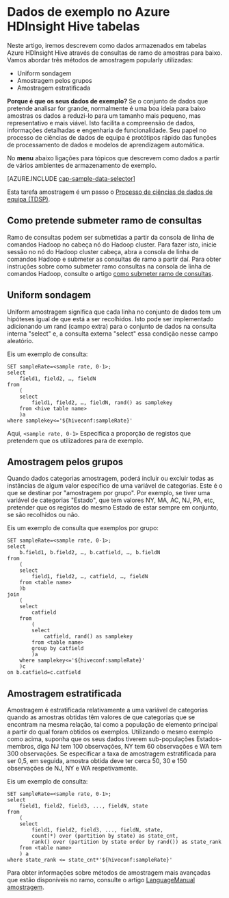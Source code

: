 <properties
    pageTitle="Exemplo de dados em tabelas Azure HDInsight Hive | Microsoft Azure"
    description="Para baixo de recolha de dados de tabelas de Hive Azure HDInsight (Hadopop)"
    services="machine-learning,hdinsight"
    documentationCenter=""
    authors="bradsev"
    manager="jhubbard"
    editor="cgronlun"  />

<tags
    ms.service="machine-learning"
    ms.workload="data-services"
    ms.tgt_pltfrm="na"
    ms.devlang="na"
    ms.topic="article"
    ms.date="09/19/2016"
    ms.author="hangzh;bradsev" />

# <a name="sample-data-in-azure-hdinsight-hive-tables"></a>Dados de exemplo no Azure HDInsight Hive tabelas

Neste artigo, iremos descrevem como dados armazenados em tabelas Azure HDInsight Hive através de consultas de ramo de amostras para baixo. Vamos abordar três métodos de amostragem popularly utilizadas:

* Uniform sondagem
* Amostragem pelos grupos
* Amostragem estratificada

**Porque é que os seus dados de exemplo?**
Se o conjunto de dados que pretende analisar for grande, normalmente é uma boa ideia para baixo amostras os dados a reduzi-lo para um tamanho mais pequeno, mas representativo e mais viável. Isto facilita a compreensão de dados, informações detalhadas e engenharia de funcionalidade. Seu papel no processo de ciências de dados de equipa é protótipos rápido das funções de processamento de dados e modelos de aprendizagem automática.

No **menu** abaixo ligações para tópicos que descrevem como dados a partir de vários ambientes de armazenamento de exemplo.

[AZURE.INCLUDE [cap-sample-data-selector](../../includes/cap-sample-data-selector.md)]

Esta tarefa amostragem é um passo o [Processo de ciências de dados de equipa (TDSP)](https://azure.microsoft.com/documentation/learning-paths/cortana-analytics-process/).


## <a name="how-to-submit-hive-queries"></a>Como pretende submeter ramo de consultas
Ramo de consultas podem ser submetidas a partir da consola de linha de comandos Hadoop no cabeça nó do Hadoop cluster. Para fazer isto, inicie sessão no nó do Hadoop cluster cabeça, abra a consola de linha de comandos Hadoop e submeter as consultas de ramo a partir daí. Para obter instruções sobre como submeter ramo consultas na consola de linha de comandos Hadoop, consulte o artigo [como submeter ramo de consultas](machine-learning-data-science-move-hive-tables.md#submit).

## <a name="uniform"></a>Uniform sondagem
Uniform amostragem significa que cada linha no conjunto de dados tem um hipóteses igual de que está a ser recolhidos. Isto pode ser implementado adicionando um rand (campo extra) para o conjunto de dados na consulta interna "select" e, a consulta externa "select" essa condição nesse campo aleatório.

Eis um exemplo de consulta:

    SET sampleRate=<sample rate, 0-1>;
    select
        field1, field2, …, fieldN
    from
        (
        select
            field1, field2, …, fieldN, rand() as samplekey
        from <hive table name>
        )a
    where samplekey<='${hiveconf:sampleRate}'

Aqui, `<sample rate, 0-1>` Especifica a proporção de registos que pretendem que os utilizadores para de exemplo.

## <a name="group"></a>Amostragem pelos grupos

Quando dados categorias amostragem, poderá incluir ou excluir todas as instâncias de algum valor específico de uma variável de categorias. Este é o que se destinar por "amostragem por grupo".
Por exemplo, se tiver uma variável de categorias "Estado", que tem valores NY, MA, AC, NJ, PA, etc, pretender que os registos do mesmo Estado de estar sempre em conjunto, se são recolhidos ou não.

Eis um exemplo de consulta que exemplos por grupo:

    SET sampleRate=<sample rate, 0-1>;
    select
        b.field1, b.field2, …, b.catfield, …, b.fieldN
    from
        (
        select
            field1, field2, …, catfield, …, fieldN
        from <table name>
        )b
    join
        (
        select
            catfield
        from
            (
            select
                catfield, rand() as samplekey
            from <table name>
            group by catfield
            )a
        where samplekey<='${hiveconf:sampleRate}'
        )c
    on b.catfield=c.catfield

## <a name="stratified"></a>Amostragem estratificada

Amostragem é estratificada relativamente a uma variável de categorias quando as amostras obtidas têm valores de que categorias que se encontram na mesma relação, tal como a população de elemento principal a partir do qual foram obtidos os exemplos. Utilizando o mesmo exemplo como acima, suponha que os seus dados tiverem sub-populações Estados-membros, diga NJ tem 100 observações, NY tem 60 observações e WA tem 300 observações. Se especificar a taxa de amostragem estratificada para ser 0,5, em seguida, amostra obtida deve ter cerca 50, 30 e 150 observações de NJ, NY e WA respetivamente.

Eis um exemplo de consulta:

    SET sampleRate=<sample rate, 0-1>;
    select
        field1, field2, field3, ..., fieldN, state
    from
        (
        select
            field1, field2, field3, ..., fieldN, state,
            count(*) over (partition by state) as state_cnt,
            rank() over (partition by state order by rand()) as state_rank
        from <table name>
        ) a
    where state_rank <= state_cnt*'${hiveconf:sampleRate}'


Para obter informações sobre métodos de amostragem mais avançadas que estão disponíveis no ramo, consulte o artigo [LanguageManual amostragem](https://cwiki.apache.org/confluence/display/Hive/LanguageManual+Sampling).
